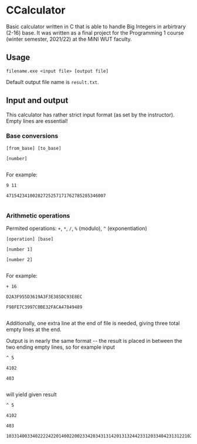 # CCalculator
Basic calculator written in C that is able to handle Big Integers in arbirtrary (2-16) base. It was written as a final project for the Programming 1 course (winter semester, 2021/22) at the MiNI WUT faculty.

## Usage
```
filename.exe <input file> [output file]
```
Default output file name is `result.txt`.

## Input and output
This calculator has rather strict input format (as set by the instructor). Empty lines are essential!

### Base conversions
```
[from_base] [to_base]

[number]


```
For example:
```
9 11

47154234100282725257171762785285346007


```

### Arithmetic operations
Permited operations: `+`, `*`, `/`, `%` (modulo), `^` (exponentiation)
```
[operation] [base]

[number 1]

[number 2]


```
For example:
```
+ 16

D2A3F955D3619A3F3E385DC93E8EC

F98FE7C3997C0BE32FACA47849489


```
Additionally, one extra line at the end of file is needed, giving three total empty lines at the end.


Output is in nearly the same format -- the result is placed in between the two ending empty lines, so for example input
```
^ 5

4102

403


```
will yield given result
```
^ 5

4102

403

103314003340222242201400220023342034313142013132442331203340423131221020030444243412223320224422110341242233124223130410100312102344401311333043143112310202111022244404240242121243331342431123234224330034022044442141000034432014324133422314341434034012342114131114343401432133132434123421421300000011404100001102340031331043412312401233243300003400121322142131442004314224444344224421041032240104004213

```
